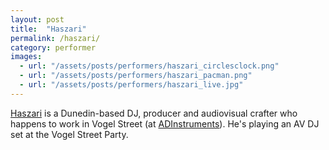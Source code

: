 ```yaml
---
layout: post
title:  "Haszari"
permalink: /haszari/
category: performer
images: 
  - url: "/assets/posts/performers/haszari_circlesclock.png"
  - url: "/assets/posts/performers/haszari_pacman.png"
  - url: "/assets/posts/performers/haszari_live.jpg"
---
```


[Haszari](http://cartoonbeats.com/haszari) is a Dunedin-based DJ, producer and audiovisual crafter who happens to work in Vogel Street (at [ADInstruments](/adinstruments)). He's playing an AV DJ set at the Vogel Street Party.

